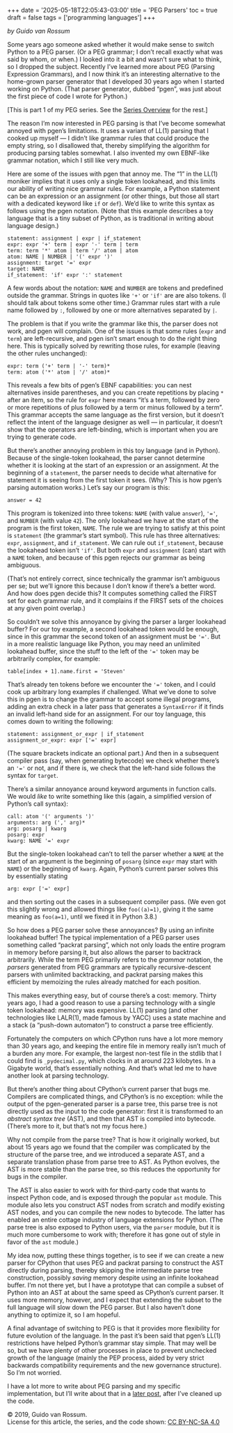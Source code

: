 +++
date = '2025-05-18T22:05:43-03:00'
title = 'PEG Parsers'
toc = true
draft = false
tags = ['programming languages']
+++

*by Guido van Rossum*

Some years ago someone asked whether it would make sense to switch Python to a PEG parser. (Or a PEG grammar; I don’t recall exactly what was said by whom, or when.) I looked into it a bit and wasn’t sure what to think, so I dropped the subject. Recently I’ve learned more about PEG (Parsing Expression Grammars), and I now think it’s an interesting alternative to the home-grown parser generator that I developed 30 years ago when I started working on Python. (That parser generator, dubbed “pgen”, was just about the first piece of code I wrote for Python.)

[This is part 1 of my PEG series. See the 
[Series Overview](/posts/peg-series) for the rest.]

The reason I’m now interested in PEG parsing is that I’ve become somewhat annoyed with pgen’s limitations. It uses a variant of LL(1) parsing that I cooked up myself — I didn’t like grammar rules that could produce the empty string, so I disallowed that, thereby simplifying the algorithm for producing parsing tables somewhat. I also invented my own EBNF-like grammar notation, which I still like very much.

Here are some of the issues with pgen that annoy me. The “1” in the LL(1) moniker implies that it uses only a single token lookahead, and this limits our ability of writing nice grammar rules. For example, a Python statement can be an expression or an assignment (or other things, but those all start with a dedicated keyword like `if` or `def`). We’d like to write this syntax as follows using the pgen notation. (Note that this example describes a toy language that is a tiny subset of Python, as is traditional in writing about language design.)

```
statement: assignment | expr | if_statement
expr: expr '+' term | expr '-' term | term
term: term '*' atom | term '/' atom | atom
atom: NAME | NUMBER | '(' expr ')'
assignment: target '=' expr
target: NAME
if_statement: 'if' expr ':' statement
```

A few words about the notation: `NAME` and `NUMBER`
are tokens and predefined outside the grammar.
Strings in quotes like `'+'` or `'if'` are are also tokens.
(I should talk about tokens some other time.) Grammar rules start with a rule name followed by `:`, followed by one or more alternatives separated by `|`.

The problem is that if you write the grammar like this, the parser does not work, and pgen will complain. One of the issues is that some rules
(`expr` and `term`) are left-recursive, and pgen isn’t smart enough to do the right thing here. This is typically solved by rewriting those rules, for example (leaving the other rules unchanged):

```
expr: term ('+' term | '-' term)*
term: atom ('*' atom | '/' atom)*
```

This reveals a few bits of pgen’s EBNF capabilities: you can nest alternatives inside parentheses, and you can create repetitions by placing `*` after an item, so the rule for `expr` here means “it’s a term, followed by zero or more repetitions of plus followed by a term or minus followed by a term”. This grammar accepts the same language as the first version, but it doesn’t reflect the intent of the language designer as well — in particular, it doesn’t show that the operators are left-binding, which is important when you are trying to generate code.

But there’s another annoying problem in this toy language (and in Python). Because of the single-token lookahead, the parser cannot determine whether it is looking at the start of an expression or an assignment. At the beginning of a `statement`, the parser needs to decide what alternative for statement it is seeing from the first token it sees. (Why? This is how pgen’s parsing automation works.) Let’s say our program is this:

```
answer = 42
```

This program is tokenized into three tokens:
`NAME` (with value `answer`), `'='`, and `NUMBER` (with value `42`).
The only lookahead we have at the start of the program is the first token, `NAME`.
The rule we are trying to satisfy at this point is `statement` (the grammar’s start symbol). This rule has three alternatives:
`expr`, `assignment`, and `if_statement`.
We can rule out `if_statement`, because the lookahead token isn’t `'if'`.
But both `expr` and `assignment` (can) start with a `NAME` token,
and because of this pgen rejects our grammar as being ambiguous.

(That’s not entirely correct, since technically the grammar isn’t ambiguous per se; but we’ll ignore this because I don’t know if there’s a better word. And how does pgen decide this? It computes something called the FIRST set for each grammar rule, and it complains if the FIRST sets of the choices at any given point overlap.)

So couldn’t we solve this annoyance by giving the parser a larger lookahead buffer? For our toy example, a second lookahead token would be enough, since in this grammar the second token of an assignment must be `'='`. But in a more realistic language like Python, you may need an unlimited lookahead buffer, since the stuff to the left of the `'='` token may be arbitrarily complex, for example:

```
table[index + 1].name.first = 'Steven'
```

That’s already ten tokens before we encounter the `'='` token,
and I could cook up arbitrary long examples if challenged. What we’ve done to solve this in pgen is to change the grammar to accept some illegal programs, adding an extra check in a later pass that generates a `SyntaxError` if it finds an invalid left-hand side for an assignment. For our toy language, this comes down to writing the following:

```
statement: assignment_or_expr | if_statement
assignment_or_expr: expr ['=' expr]
```

(The square brackets indicate an optional part.) And then in a subsequent compiler pass (say, when generating bytecode) we check
whether there’s an `'='` or not, and if there is, we check that the left-hand side follows the syntax for `target`.

There’s a similar annoyance around keyword arguments in function calls. We would *like* to write something like this (again, a simplified version of Python’s call syntax):

```
call: atom '(' arguments ')'
arguments: arg (',' arg)*
arg: posarg | kwarg
posarg: expr
kwarg: NAME '=' expr
```

But the single-token lookahead can’t to tell the parser whether a `NAME` at the start of an argument is the beginning of `posarg` (since `expr` may start with `NAME`) or the beginning of `kwarg`. Again, Python’s current parser solves this by essentially stating

```
arg: expr ['=' expr]
```

and then sorting out the cases in a subsequent compiler pass. (We even got this slightly wrong and allowed things like `foo((a)=1)`, giving it the same meaning as `foo(a=1)`, until we fixed it in Python 3.8.)

So how does a PEG parser solve these annoyances? By using an infinite lookahead buffer! The typical implementation of a PEG parser uses something called “packrat parsing”, which not only loads the entire program in memory before parsing it, but also allows the parser to backtrack arbitrarily. While the term PEG primarily refers to the *grammar* notation, the *parsers* generated from PEG grammars are typically recursive-descent parsers with unlimited backtracking, and packrat parsing makes this efficient by memoizing the rules already matched for each position.

This makes everything easy, but of course there’s a cost: memory. Thirty years ago, I had a good reason to use a parsing technology with a single token lookahead: memory was expensive. LL(1) parsing (and other technologies like LALR(1), made famous by YACC) uses a state machine and a stack (a “push-down automaton”) to construct a parse tree efficiently.

Fortunately the computers on which CPython runs have a lot more memory than 30 years ago, and keeping the entire file in memory really isn’t much of a burden any more. For example, the largest non-test file in the stdlib that I could find is `_pydecimal.py`, which clocks in at around 223 kilobytes. In a Gigabyte world, that’s essentially nothing. And that’s what led me to have another look at parsing technology.

But there’s another thing about CPython’s current parser that bugs me. Compilers are complicated things, and CPython’s is no exception: while the output of the pgen-generated parser is a parse tree, this parse tree is not directly used as the input to the code generator: first it is transformed to an
*abstract syntax tree* (AST), and then that AST is compiled into bytecode. (There’s more to it, but that’s not my focus here.)

Why not compile from the parse tree? That is how it originally worked, but about 15 years ago we found that the compiler was complicated by the structure of the parse tree, and we introduced a separate AST, and a separate translation phase from parse tree to AST. As Python evolves, the AST is more stable than the parse tree, so this reduces the opportunity for bugs in the compiler.

The AST is also easier to work with for third-party code that wants to inspect Python code, and is exposed through the popular `ast` module. This module also lets you construct AST nodes from scratch and modify existing AST nodes, and you can compile the new nodes to bytecode. The latter has enabled an entire cottage industry of language extensions for Python. (The parse tree is also exposed to Python users, via the `parser` module, but it is much more cumbersome to work with; therefore it has gone out of style in favor of the `ast` module.)

My idea now, putting these things together, is to see if we can create a new parser for CPython that uses PEG and packrat parsing to construct the AST directly during parsing, thereby skipping the intermediate parse tree construction, possibly *saving* memory despite using an infinite lookahead buffer. I’m not there yet, but I have a prototype that can compile a subset of Python into an AST at about the same speed as CPython’s current parser. It uses more memory, however, and I expect that extending the subset to the full language will slow down the PEG parser. But I also haven’t done anything to optimize it, so I am hopeful.

A final advantage of switching to PEG is that it provides more flexibility for future evolution of the language. In the past it’s been said that pgen’s LL(1) restrictions have helped Python’s grammar stay simple. That may well be so, but we have plenty of other processes in place to prevent unchecked growth of the language (mainly the PEP process, aided by very strict backwards compatibility requirements and the new governance structure). So I’m not worried.

I have a lot more to write about PEG parsing and my specific implementation,
but I’ll write about that in a
[later post](/posts/peg-building),
after I’ve cleaned up the code.

© 2019, Guido van Rossum.<br>
License for this article, the series, and the code shown:
[CC BY-NC-SA 4.0](https://creativecommons.org/licenses/by-nc-sa/4.0/)